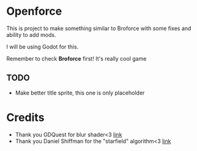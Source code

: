 # Openforce
This is project to make something similar to Broforce with some fixes and ability to add mods.

I will be using Godot for this.

Remember to check **Broforce** first! It's really cool game


## TODO
- Make better title sprite, this one is only placeholder

# Credits

- Thank you GDQuest for blur shader<3 [link](https://github.com/GDQuest/godot-shaders/blob/master/godot/Shaders/gaussian_blur.shader)
- Thank you Daniel Shiffman for the "starfield" algorithm<3 [link](https://www.youtube.com/watch?v=17WoOqgXsRM)
